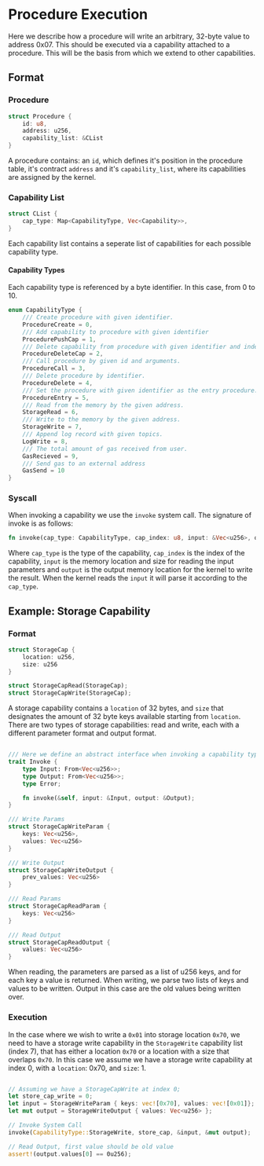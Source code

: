 # Procedure Execution
Here we describe how a procedure will write an arbitrary, 32-byte value to address 0x07. This should be executed via a capability attached to a procedure. This will be the basis from which we extend to other capabilities.

## Format
### Procedure
```rust
struct Procedure {
    id: u8,
    address: u256,
    capability_list: &CList
}
```
A procedure contains: an `id`, which defines it's position in the procedure table, it's contract `address` and it's `capability_list`, where its capabilities are assigned by the kernel.

### Capability List
```rust
struct CList {
    cap_type: Map<CapabilityType, Vec<Capability>>,
}
```

Each capability list contains a seperate list of capabilities for each possible capability type.

#### Capability Types
Each capability type is referenced by a byte identifier. In this case, from 0 to 10.
```rust
enum CapabilityType {
    /// Create procedure with given identifier.
    ProcedureCreate = 0, 
    /// Add capability to procedure with given identifier
    ProcedurePushCap = 1,
    /// Delete capability from procedure with given identifier and index
    ProcedureDeleteCap = 2,
    /// Call procedure by given id and arguments.
    ProcedureCall = 3,
    /// Delete procedure by identifier.
    ProcedureDelete = 4,
    /// Set the procedure with given identifier as the entry procedure.
    ProcedureEntry = 5,
    /// Read from the memory by the given address.
    StorageRead = 6,
    /// Write to the memory by the given address.
    StorageWrite = 7,
    /// Append log record with given topics.
    LogWrite = 8,
    /// The total amount of gas received from user.
    GasRecieved = 9,
    /// Send gas to an external address
    GasSend = 10
}
```

### Syscall

When invoking a capability we use the `invoke` system call. The signature of invoke is as follows:
```rust
fn invoke(cap_type: CapabilityType, cap_index: u8, input: &Vec<u256>, output: &mut Vec<u256>)
```
Where `cap_type` is the type of the capability, `cap_index` is the index of the capability, `input` is the memory location and size for reading the input parameters and `output` is the output memory location for the kernel to write the result. When the kernel reads the `input` it will parse it according to the `cap_type`.

## Example: Storage Capability

### Format
``` rust
struct StorageCap {
    location: u256,
    size: u256
}

struct StorageCapRead(StorageCap);
struct StorageCapWrite(StorageCap);

```

A storage capability contains a `location` of 32 bytes, and `size` that designates the amount of 32 byte keys available starting from `location`. There are two types of storage capabilities: read and write, each with a different parameter format and output format.

```rust

/// Here we define an abstract interface when invoking a capability type.
trait Invoke {
    type Input: From<Vec<u256>>;
    type Output: From<Vec<u256>>;
    type Error;

    fn invoke(&self, input: &Input, output: &Output);
}

/// Write Params
struct StorageCapWriteParam {
    keys: Vec<u256>,
    values: Vec<u256>
}

/// Write Output
struct StorageCapWriteOutput {
    prev_values: Vec<u256>
}

/// Read Params
struct StorageCapReadParam {
    keys: Vec<u256>
}

/// Read Output
struct StorageCapReadOutput {
    values: Vec<u256>
}

```

When reading, the parameters are parsed as a list of u256 keys, and for each key a value is returned. When writing, we parse two lists of keys and values to be written. Output in this case are the old values being written over. 

### Execution

In the case where we wish to write a `0x01` into storage location `0x70`, we need to have a storage write capability in the `StorageWrite` capability list (index 7), that has either a location `0x70` or a location with a size that overlaps `0x70`. In this case we assume we have a storage write capability at index 0, with a `location`: 0x70, and `size`: 1.

```rust

// Assuming we have a StorageCapWrite at index 0;
let store_cap_write = 0;
let input = StorageWriteParam { keys: vec![0x70], values: vec![0x01]};
let mut output = StorageWriteOutput { values: Vec<u256> };

// Invoke System Call
invoke(CapabilityType::StorageWrite, store_cap, &input, &mut output);

// Read Output, first value should be old value
assert!(output.values[0] == 0u256);

```










